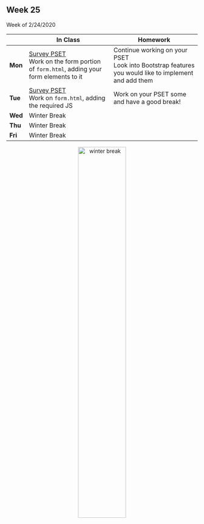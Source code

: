 <meta http-equiv="refresh" content="300"/>

## Week 25  
Week of 2/24/2020 

  |       |In Class               |Homework   |
  |-------|---------              |---------  |
  |**Mon**|[Survey PSET](https://docs.cs50.net/2019/ap/problems/survey/survey.html)<br>Work on the form portion of `form.html`, adding your form elements to it|Continue working on your PSET<br>Look into Bootstrap features you would like to implement and add them|
  |**Tue**|[Survey PSET](https://docs.cs50.net/2019/ap/problems/survey/survey.html)<br>Work on `form.html`, adding the required JS |Work on your PSET some and have a good break! |
  |**Wed**|Winter Break | |
  |**Thu**|Winter Break | |
  |**Fri**|Winter Break | |

<div style="text-align:center">
<img src="https://msa1.magnoliapublicschools.org/ourpages/auto/2019/12/18/51457184/winterbreak.jpg" alt="winter break" width="50%">

</div>

